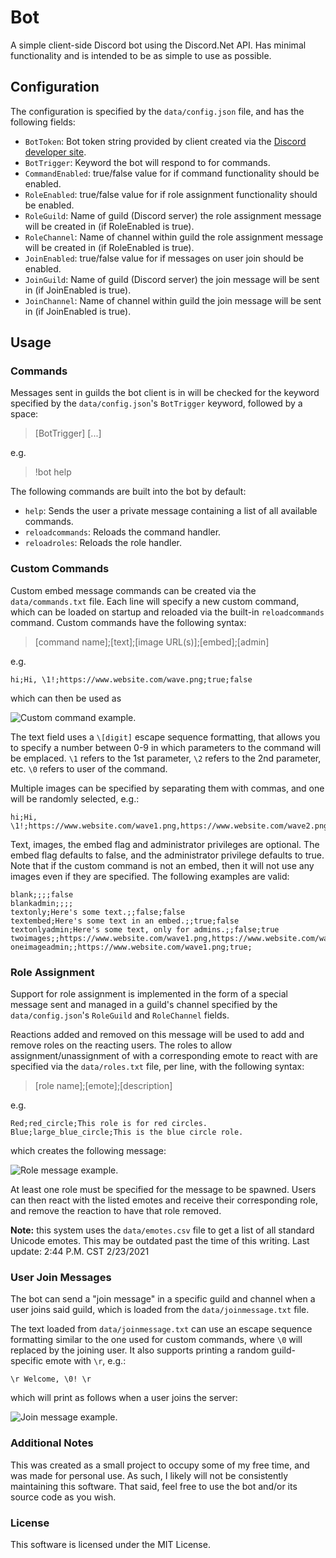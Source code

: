 # Bot

A simple client-side Discord bot using the Discord.Net API. Has minimal functionality
and is intended to be as simple to use as possible.

## Configuration

The configuration is specified by the `data/config.json` file, and has the following fields:

- `BotToken`: Bot token string provided by client created via the [Discord developer site](https://discord.com/developers/applications).
- `BotTrigger`: Keyword the bot will respond to for commands.
- `CommandEnabled`: true/false value for if command functionality should be enabled.
- `RoleEnabled`: true/false value for if role assignment functionality should be enabled.
- `RoleGuild`: Name of guild (Discord server) the role assignment message will be created in (if RoleEnabled is true).
- `RoleChannel`: Name of channel within guild the role assignment message will be created in (if RoleEnabled is true).
- `JoinEnabled`: true/false value for if messages on user join should be enabled.
- `JoinGuild`: Name of guild (Discord server) the join message will be sent in (if JoinEnabled is true).
- `JoinChannel`: Name of channel within guild the join message will be sent in (if JoinEnabled is true).

## Usage

### Commands

Messages sent in guilds the bot client is in will be checked for the keyword specified by 
the `data/config.json`'s `BotTrigger` keyword, followed by a space:

>[BotTrigger] [...]

e.g.

>!bot help

The following commands are built into the bot by default:

- `help`: Sends the user a private message containing a list of all available commands.
- `reloadcommands`: Reloads the command handler.
- `reloadroles`: Reloads the role handler.

### Custom Commands

Custom embed message commands can be created via the `data/commands.txt` file. Each line
will specify a new custom command, which can be loaded on startup and reloaded via the
built-in `reloadcommands` command. Custom commands have the following syntax:

>[command name];[text];[image URL(s)];[embed];[admin]

e.g.

	hi;Hi, \1!;https://www.website.com/wave.png;true;false

which can then be used as

![Custom command example.](https://i.imgur.com/qZhsXpD.png)

The text field uses a `\[digit]` escape sequence formatting, that allows you to specify a number 
between 0-9 in which parameters to the command will be emplaced. `\1` refers to the 1st 
parameter, `\2` refers to the 2nd parameter, etc. `\0` refers to user of the command.

Multiple images can be specified by separating them with commas, and one will be randomly
selected, e.g.:

	hi;Hi, \1!;https://www.website.com/wave1.png,https://www.website.com/wave2.png;true;false

Text, images, the embed flag and administrator privileges are optional. The embed flag defaults
to false, and the administrator privilege defaults to true. Note that if the custom command
is not an embed, then it will not use any images even if they are specified. The following 
examples are valid:

	blank;;;;false
	blankadmin;;;;
	textonly;Here's some text.;;false;false
	textembed;Here's some text in an embed.;;true;false
	textonlyadmin;Here's some text, only for admins.;;false;true
	twoimages;;https://www.website.com/wave1.png,https://www.website.com/wave2.png;true;false
	oneimageadmin;;https://www.website.com/wave1.png;true;

### Role Assignment

Support for role assignment is implemented in the form of a special message sent and managed
in a guild's channel specified by the `data/config.json`'s `RoleGuild` and `RoleChannel`
fields.

Reactions added and removed on this message will be used to add and remove roles on the reacting
users. The roles to allow assignment/unassignment of with a corresponding emote to react
with are specified via the `data/roles.txt` file, per line, with the following syntax:

>[role name];[emote];[description]

e.g.

	Red;red_circle;This role is for red circles.
	Blue;large_blue_circle;This is the blue circle role.

which creates the following message:

![Role message example.](https://i.imgur.com/ngb9NZd.png)

At least one role must be specified for the message to be spawned. Users can then react with the
listed emotes and receive their corresponding role, and remove the reaction to have that role removed.

**Note:** this system uses the `data/emotes.csv` file to get a list of all standard Unicode
emotes. This may be outdated past the time of this writing. Last update: 2:44 P.M. CST 2/23/2021

### User Join Messages

The bot can send a "join message" in a specific guild and channel when a user joins said guild, which
is loaded from the `data/joinmessage.txt` file.

The text loaded from `data/joinmessage.txt` can use an escape sequence formatting similar to the one 
used for custom commands, where `\0` will replaced by the joining user. It also supports printing a
random guild-specific emote with `\r`, e.g.:

	\r Welcome, \0! \r
	
which will print as follows when a user joins the server:

![Join message example.](https://i.imgur.com/cqwUuIR.png)

### Additional Notes

This was created as a small project to occupy some of my free time, and was made for personal use. 
As such, I likely will not be consistently maintaining this software. That said, feel free to use
the bot and/or its source code as you wish.

### License

This software is licensed under the MIT License.
